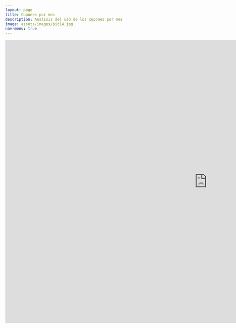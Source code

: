 ```yaml
---
layout: page
title: Cupones por mes
description: Analisis del uso de los cupones por mes
image: assets/images/pic14.jpg
nav-menu: true
---
```


<section id="one" class="row center-xs">
<iframe width="1280px" height="900px" style="border:none;" src="https://public.tableau.com/views/demo_posta_cupones_de_un_mes/CuponesMesActual?:showVizHome=no&:embed=true" name="iframe_a"></iframe>
</section>
